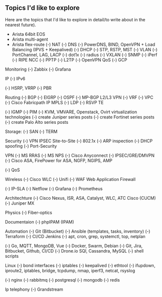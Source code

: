 ## Topics I'd like to explore
Here are the topics that I'd like to explore in detail/to write about in the nearest future).
* Arista 64bit EOS
* Arista multi-agent
* Arista flex-route
(-) NAT
(-) DNS
(-) PowerDNS, BIND, OpenVPN + Load Balancing (IPVS + Keepalived)
(-) DHCP
(-) STP, RSTP, MST
(-) VLAN
(-) PortChannel, LAG, LACP
(-) dot1x
(-) radius
(-) VXLAN
(-) SNMP
(-) iPerf
(-) RIPE NCC
(-) PPTP
(-) L2TP
(-) OpenVPN QoS
(-) GCP

Monitoring 
(-) Zabbix
(-) Grafana

IP 
(-) IPv6

(-) HSRP, VRRP
(-) PBR

Routing
(-) BGP
(-) EIGRP
(-) OSPF
(-) MP-BGP L2/L3 VPN
(-) VRF
(-) VPC
(-) Cisco Fabricpath
IP MPLS
(-) LDP
(-) RSVP TE

(-) IGMP
(-) PIM
(-) KVM, VMVARE, Openstack, Ovirt virtualization technologies
(-) create Juniper series posts
(-) create Fortinet series posts
(-) create Palo Alto series posts

Storage:
(-) SAN
(-) TERM

Security
(-) VPN IPSEC Site-to-Site
(-) 802.1x
(-) ARP inspection
(-) DHCP spoofing
(-) Port-Security

VPN
(-) MS RRAS
(-) MS NPS
(-) Cisco Anyconnect
(-) IPSEC/GRE/DMVPN
(-) Cisco ASA, FirePower for ASA, NGFP, NGIPS, AMP

(-) QoS

Wireless
(-) Cisco WLC
(-) Unifi
(-) WAF Web Application Firewall

(-) IP-SLA
(-) Netflow
(-) Grafana 
(-) Prometheus


Architechture 
(-) Cisco Nexus, ISR, ASA, Catalyst, WLC, ATC Cisco (CUCM)
(-) Juniper MX

Physics
(-) Fiber-optics 


Documentaion
(-) phpIPAM (IPAM)


Automation
(-) Git (Bitbucket)
(-) Ansible (templates, tasks, inventory)
(-) Terraform
(-) CI/CD Jenkins
(-) apt, cron, grep, systemctl, top, netplan

(-) Go, MQTT, MongoDB, Vue
(-) Docker, Swarm, Debian
(-) Git, Jira, Bitbucket, Github, CI/CD
(-) Drone.io
SQl, Cassandra, MySQL
(-) shell scripts

Linux
(-) bond interfaces
(-) iptables
(-) keepalived
(-) ethtool
(-) ifupdown, iproute2, iptables, bridge, tcpdump, nmap, iperf3, netcat, rsyslog

(-) nginx
(-) rabbitmq
(-) postgresql
(-) mongodb
(-) redis

Ip telephony
(-) Grandstream




